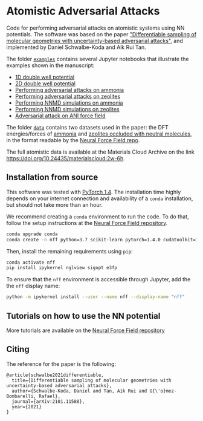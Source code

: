 # Atomistic Adversarial Attacks

Code for performing adversarial attacks on atomistic systems using NN potentials. The software was based on the paper ["Differentiable sampling of molecular geometries with uncertainty-based adversarial attacks"](https://arxiv.org/abs/2101.11588), and implemented by Daniel Schwalbe-Koda and Aik Rui Tan.

The folder [`examples`](examples/) contains several Jupyter notebooks that illustrate the examples shown in the manuscript:

 - [1D double well potential](examples/1D_DoubleWell.ipynb)
 - [2D double well potential](examples/2D_DoubleWell.ipynb)
 - [Performing adversarial attacks on ammonia](examples/Ammonia_attack.ipynb)
 - [Performing adversarial attacks on zeolites](examples/Zeolite_attack.ipynb)
 - [Performing NNMD simulations on ammonia](examples/Ammonia_MD.ipynb)
 - [Performing NNMD simulations on zeolites](examples/Zeolite_MD.ipynb)
 - [Adversarial attack on ANI force field](examples/TorchANI.ipynb)

The folder [`data`](data/) contains two datasets used in the paper: the DFT energies/forces of [ammonia](data/ammonia.pth.tar) and [zeolites occluded with neutral molecules](data/zeolite.pth.tar), in the format readable by the [Neural Force Field repo](https://github.com/learningmatter-mit/NeuralForceField).

The full atomistic data is available at the Materials Cloud Archive on the link <https://doi.org/10.24435/materialscloud:2w-6h>.

## Installation from source

This software was tested with [PyTorch 1.4](http://pytorch.org). The installation time highly depends on your internet connection and availability of a `conda` installation, but should not take more than an hour.

We recommend creating a `conda` environment to run the code. To do that, follow the setup instructions at the [Neural Force Field repository](https://github.com/learningmatter-mit/NeuralForceField).

```bash
conda upgrade conda
conda create -n nff python=3.7 scikit-learn pytorch=1.4.0 cudatoolkit=10.0 ase pandas pymatgen sympy rdkit hyperopt jq openbabel -c pytorch -c conda-forge -c rdkit -c openbabel
```

Then, install the remaining requirements using `pip`:

```bash
conda activate nff
pip install ipykernel nglview sigopt e3fp
```

To ensure that the `nff` environment is accessible through Jupyter, add the the `nff` display name:

```bash
python -m ipykernel install --user --name nff --display-name "nff"
```

## Tutorials on how to use the NN potential

More tutorials are available on the [Neural Force Field repository](https://github.com/learningmatter-mit/NeuralForceField)

## Citing

The reference for the paper is the following:

```
@article{schwalbe2021differentiable,
  title={Differentiable sampling of molecular geometries with uncertainty-based adversarial attacks},
  author={Schwalbe-Koda, Daniel and Tan, Aik Rui and G{\'o}mez-Bombarelli, Rafael},
  journal={arXiv:2101.11588},
  year={2021}
}
```

